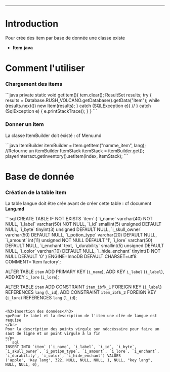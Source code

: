 <hr/>
<h1>Introduction</h1>
<p>Pour crée des item par base de donnée une classe existe
	<ul>
		<li><strong>Item.java</strong></li>
	</ul>
</p>
<h1>Comment l'utiliser</h1>
<h3>Chargement des items</h3>
```java
private static void getItem(){
	tem.clear();
	ResultSet results;
	try {
		results = Database.RUSH_VOLCANO.getDatabase().getData("item");
		while (results.next()) new Item(results);
	} catch (SQLException e){
		//
	} catch (SqlException e) {
		e.printStackTrace();
	}
}
```
<h3>Donner un item</h3>
<p>La classe ItemBuilder doit éxisté : cf Menu.md</p>
```java
ItemBuilder itemBuilder = Item.getItem("namme_item", lang); //Retourne un itemBuilder
ItemStack itemStack = itemBuilder.get();
playerInterract.getInventory().setItem(index, itemStack);
```

<h1>Base de donnée</h1>
<h3>Création de la table item</h3>
<p>La table langue doit être crée avant de créer cette table : cf document <strong>Lang.md</strong></p>
```sql
CREATE TABLE IF NOT EXISTS `item` (
  `i_name` varchar(40) NOT NULL,
  `i_label` varchar(50) NOT NULL,
  `i_id` smallint(5) unsigned DEFAULT NULL,
  `i_byte` tinyint(3) unsigned DEFAULT NULL,
  `i_skull_owner` varchar(50) DEFAULT NULL,
  `i_potion_type` varchar(20) DEFAULT NULL,
  `i_amount` int(11) unsigned NOT NULL DEFAULT '1',
  `i_lore` varchar(50) DEFAULT NULL,
  `i_enchant` text,
  `i_durability` smallint(5) unsigned DEFAULT NULL,
  `i_color` varchar(10) DEFAULT NULL,
  `i_hide_enchant` tinyint(1) NOT NULL DEFAULT '0'
) ENGINE=InnoDB DEFAULT CHARSET=utf8 COMMENT='Item factory';

ALTER TABLE `item`
 ADD PRIMARY KEY (`i_name`), ADD KEY `i_label` (`i_label`), ADD KEY `i_lore` (`i_lore`);

ALTER TABLE `item`
ADD CONSTRAINT `item_ibfk_1` FOREIGN KEY (`i_label`) REFERENCES `lang` (`l_id`),
ADD CONSTRAINT `item_ibfk_2` FOREIGN KEY (`i_lore`) REFERENCES `lang` (`l_id`);
```

<h3>Insertion des données</h3>
<p>Pour le label et la description de l'item une clée de langue est requise
</br>
Pour la description des points virgule son néccéssaire pour faire un saut de ligne et un point virgule à la fin
</p>
```sql
INSERT INTO `item` (`i_name`, `i_label`, `i_id`, `i_byte`, `i_skull_owner`, `i_potion_type`, `i_amount`, `i_lore`, `i_enchant`, `i_durability`, `i_color`, `i_hide_enchant`) VALUES
('apple', 'Key lang', 322, NULL, NULL, NULL, 1, NULL, "key lang", NULL, NULL, 0),
```